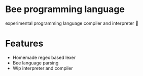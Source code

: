 # Bee programming language
experimental programming language compiler and interpreter 🐀

# Features
- Homemade regex based lexer
- Bee language parsing
- Wip interpreter and compiler
